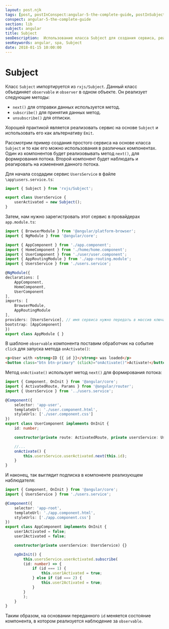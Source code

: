 ```yaml
---
layout: post.njk
tags: [post, postInConspect:angular-5-the-complete-guide, postInSubject:angular, postInSection:lib]
conspect: angular-5-the-complete-guide
section: lib
subject: angular
title: Subject
seoDescription:  Использование класса Subject для создания сервиса, реализующего observable и observer в Angular5.
seoKeywords: angular, spa, Subject
date: 2018-01-15 10:00:00
---
```

# Subject

Класс `Subject` импортируется из `rxjs/Subject`. Данный класс объединяет `observable` и `observer` в одном объекте. Он реализует следующие методы:

+ `next()` для отправки данных используется метод.
+ `subscribe()` для принятия данных метод.
+ `unsubscribe()` для отписки.

Хорошей практикой является реализовать сервис на основе `Subject` и использовать его как альтернативу `Emit`.

Рассмотрим пример создания простого сервиса на основе класса `Subject` и то как его можно использования в различных компонентах. Один из компонентов будет реализовывать метод `next()`, для формирования потока. Второй компонент будет наблюдать и реагировать на изменения данного потока.

Для начала создадим сервис `UsersService` в файле `\app\users.service.ts`:

```typescript
import { Subject } from 'rxjs/Subject';

export class UsersService {
    userActivated = new Subject();
}
```

Затем, нам нужно зарегистровать этот сервис в провайдерах `app.module.ts`:

```typescript
import { BrowserModule } from '@angular/platform-browser';
import { NgModule } from '@angular/core';

import { AppComponent } from './app.component';
import { HomeComponent } from './home/home.component';
import { UserComponent } from './user/user.component';
import { AppRoutingModule } from './app-routing.module';
import { UsersService } from './users.service';

@NgModule({
declarations: [
    AppComponent,
    HomeComponent,
    UserComponent
],
imports: [
    BrowserModule,
    AppRoutingModule
],
providers: [UsersService], // имя сервиса нужно передать в массив ключа providers 
bootstrap: [AppComponent]
})
export class AppModule { }
```

В шаблоне `observable` компонента поставим обработчик на событие `click` для запуска метода `onActivate()`:

```html
<p>User with <strong>ID {{ id }}</strong> was loaded</p>
<button class="btn btn-primary" (click)="onActivate()">Activate!</button>
```

Метод `onActivate()` использует метод `next()` для формирования потока:

```typescript
import { Component, OnInit } from '@angular/core';
import { ActivatedRoute, Params } from '@angular/router';
import { UsersService } from '../users.service';

@Component({
    selector: 'app-user',
    templateUrl: './user.component.html',
    styleUrls: ['./user.component.css']
})
export class UserComponent implements OnInit {
    id: number;

    constructor(private route: ActivatedRoute, private usersService: UsersService) { }

    //...
    onActivate() {
        this.usersService.userActivated.next(this.id);
    }
}
```

И наконец, так выглядит подписка в компоненте реализующем наблюдателя:

```typescript
import { Component, OnInit } from '@angular/core';
import { UsersService } from './users.service';

@Component({
    selector: 'app-root',
    templateUrl: './app.component.html',
    styleUrls: ['./app.component.css']
})
export class AppComponent implements OnInit {
    user1Activated = false;
    user2Activated = false;

    constructor(private usersService: UsersService) {}

    ngOnInit() {
        this.usersService.userActivated.subscribe(
        (id: number) => {
            if (id === 1) {
                this.user1Activated = true;
            } else if (id === 2) {
                this.user2Activated = true;
            }
        }
        );
    }
}
```

Таким образом, на основании переданного `id` меняется состояние компонента, в котором реализуется наблюдение за `observable`.